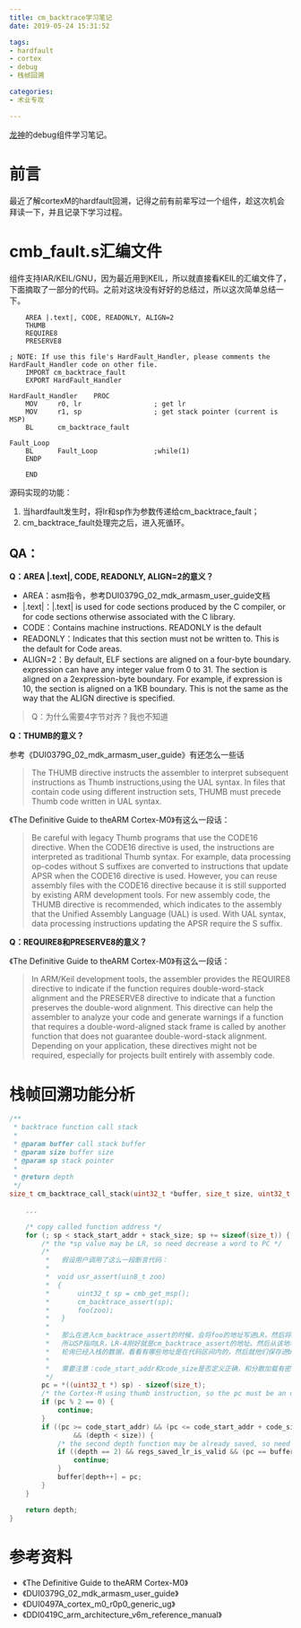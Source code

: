 ```yaml
---
title: cm_backtrace学习笔记
date: 2019-05-24 15:31:52

tags:
- hardfault
- cortex
- debug
- 栈帧回溯

categories:
- 术业专攻

---
```



[龙神](https://github.com/armink/CmBacktrace)的debug组件学习笔记。
<!-- more --> 


前言
===
最近了解cortexM的hardfault回溯，记得之前有前辈写过一个组件，趁这次机会拜读一下，并且记录下学习过程。

# cmb_fault.s汇编文件

组件支持IAR/KEIL/GNU，因为最近用到KEIL，所以就直接看KEIL的汇编文件了，下面摘取了一部分的代码。之前对这块没有好好的总结过，所以这次简单总结一下。

        AREA |.text|, CODE, READONLY, ALIGN=2
        THUMB
        REQUIRE8
        PRESERVE8

    ; NOTE: If use this file's HardFault_Handler, please comments the HardFault_Handler code on other file.
        IMPORT cm_backtrace_fault
        EXPORT HardFault_Handler

    HardFault_Handler    PROC
        MOV     r0, lr                  ; get lr
        MOV     r1, sp                  ; get stack pointer (current is MSP)
        BL      cm_backtrace_fault

    Fault_Loop
        BL      Fault_Loop              ;while(1)
        ENDP

        END

源码实现的功能：

1. 当hardfault发生时，将lr和sp作为参数传递给cm_backtrace_fault；
2. cm_backtrace_fault处理完之后，进入死循环。

## QA：

**Q：AREA |.text|, CODE, READONLY, ALIGN=2的意义？**

- AREA：asm指令，参考DUI0379G_02_mdk_armasm_user_guide文档
- |.text|：|.text| is used for code sections produced by
the C compiler, or for code sections otherwise associated with the C library.
- CODE：Contains machine instructions. READONLY is the default
- READONLY：Indicates that this section must not be written to. This is the default for Code areas.
- ALIGN=2：By default, ELF sections are aligned on a four-byte boundary. expression can have
any integer value from 0 to 31. The section is aligned on a 2expression-byte boundary. For
example, if expression is 10, the section is aligned on a 1KB boundary.
This is not the same as the way that the ALIGN directive is specified.

> Q：为什么需要4字节对齐？我也不知道




**Q：THUMB的意义？**

参考《DUI0379G_02_mdk_armasm_user_guide》有还怎么一些话

>The THUMB directive instructs the assembler to interpret subsequent instructions as Thumb instructions,using the UAL syntax. In files that contain code using different instruction sets, THUMB must precede Thumb code written in
UAL syntax.

《The Definitive Guide to theARM Cortex-M0》有这么一段话：

>Be careful with legacy Thumb programs that use the CODE16 directive. When the CODE16
directive is used, the instructions are interpreted as traditional Thumb syntax. For example,
data processing op-codes without S suffixes are converted to instructions that update
APSR when the CODE16 directive is used. However, you can reuse assembly files with the
CODE16 directive because it is still supported by existing ARM development tools. For
new assembly code, the THUMB directive is recommended, which indicates to the assembly
that the Unified Assembly Language (UAL) is used. With UAL syntax, data processing
instructions updating the APSR require the S suffix.


**Q：REQUIRE8和PRESERVE8的意义？**

《The Definitive Guide to theARM Cortex-M0》有这么一段话：

>In ARM/Keil development tools, the assembler provides the REQUIRE8 directive to indicate if
the function requires double-word-stack alignment and the PRESERVE8 directive to indicate
that a function preserves the double-word alignment. This directive can help the assembler
to analyze your code and generate warnings if a function that requires a double-word-aligned
stack frame is called by another function that does not guarantee double-word-stack alignment.
Depending on your application, these directives might not be required, especially for projects
built entirely with assembly code.

# 栈帧回溯功能分析

```c
/**
 * backtrace function call stack
 *
 * @param buffer call stack buffer
 * @param size buffer size
 * @param sp stack pointer
 *
 * @return depth
 */
size_t cm_backtrace_call_stack(uint32_t *buffer, size_t size, uint32_t sp) {
    
    ...

    /* copy called function address */
    for (; sp < stack_start_addr + stack_size; sp += sizeof(size_t)) {
        /* the *sp value may be LR, so need decrease a word to PC */
        /* 
         *   假设用户调用了这么一段断言代码：
         * 
         *  void usr_assert(uin8_t zoo)
         *  {
         *       uint32_t sp = cmb_get_msp();
         *       cm_backtrace_assert(sp);
         *       foo(zoo);
         *   }
         * 
         *   那么在进入cm_backtrace_assert的时候，会将foo的地址写进LR，然后将LR进栈，
         *   所以SP指向LR，LR-4刚好就是cm_backtrace_assert的地址。然后从该地址开始
         *   轮询已经入栈的数据，看看有哪些地址是在代码区间内的，然后就他们保存进buffer。
         * 
         *   需要注意：code_start_addr和code_size是否定义正确，和分散加载有密切关系。
         */
        pc = *((uint32_t *) sp) - sizeof(size_t);
        /* the Cortex-M using thumb instruction, so the pc must be an odd number */
        if (pc % 2 == 0) {
            continue;
        }
        if ((pc >= code_start_addr) && (pc <= code_start_addr + code_size) && (depth < CMB_CALL_STACK_MAX_DEPTH)
                && (depth < size)) {
            /* the second depth function may be already saved, so need ignore repeat */
            if ((depth == 2) && regs_saved_lr_is_valid && (pc == buffer[1])) {
                continue;
            }
            buffer[depth++] = pc;
        }
    }

    return depth;
}
```





# 参考资料
- 《The Definitive Guide to theARM Cortex-M0》
- 《DUI0379G_02_mdk_armasm_user_guide》
- 《DUI0497A_cortex_m0_r0p0_generic_ug》
- 《DDI0419C_arm_architecture_v6m_reference_manual》